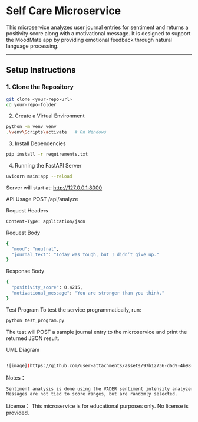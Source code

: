 #  Self Care Microservice

This microservice analyzes user journal entries for sentiment and returns a positivity score along with a motivational message. It is designed to support the MoodMate app by providing emotional feedback through natural language processing.

---

##  Setup Instructions

### 1. Clone the Repository

```bash
git clone <your-repo-url>
cd your-repo-folder
```

2. Create a Virtual Environment
 ```bash  
python -m venv venv
.\venv\Scripts\activate   # On Windows
```

3. Install Dependencies
```bash
pip install -r requirements.txt
```
4. Running the FastAPI Server
```bash
uvicorn main:app --reload
```
Server will start at: http://127.0.0.1:8000

API Usage
POST /api/analyze

Request Headers
```bash
Content-Type: application/json
```
Request Body
```bash
{
  "mood": "neutral",
  "journal_text": "Today was tough, but I didn’t give up."
}
```

Response Body
```bash
{
  "positivity_score": 0.4215,
  "motivational_message": "You are stronger than you think."
}
```

 Test Program
To test the service programmatically, run:
```bash
python test_program.py
```
The test will POST a sample journal entry to the microservice and print the returned JSON result.

UML Diagram
```bash

![image](https://github.com/user-attachments/assets/97b12736-d6d9-4b98-b54d-384ba02b1286)
```
Notes：
```bash
Sentiment analysis is done using the VADER sentiment intensity analyzer.
Messages are not tied to score ranges, but are randomly selected.
```
License：
This microservice is for educational purposes only. No license is provided.
